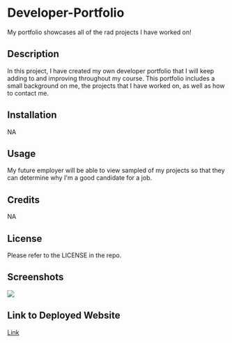 # Developer-Portfolio
My portfolio showcases all of the rad projects I have worked on!

## Description
In this project, I have created my own developer portfolio that I will keep adding to and improving throughout my course.
This portfolio includes a small background on me, the projects that I have worked on, as well as how to contact me.  

## Installation
NA

## Usage
My future employer will be able to view sampled of my projects so that they can determine why I'm a good candidate for a job.  

## Credits
NA

## License

Please refer to the LICENSE in the repo.

## Screenshots
<img src= "./assets/screenshot1.png"/>

## Link to Deployed Website
[Link](https://sely1724.github.io/semantic-structures/)

